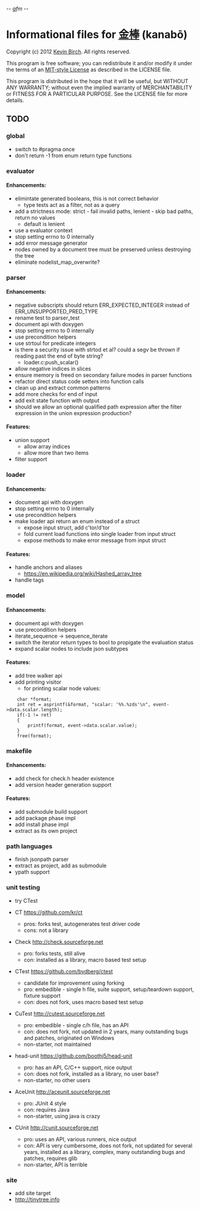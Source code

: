 -*- gfm -*-

# Informational files for [金棒][home] (kanabō)

Copyright (c) 2012 [Kevin Birch](mailto:kmb@pobox.com).  All rights reserved.

This program is free software; you can redistribute it and/or modify
it under the terms of an [MIT-style License][license] as described in
the LICENSE file.

This program is distributed in the hope that it will be useful,
but WITHOUT ANY WARRANTY; without even the implied warranty of
MERCHANTABILITY or FITNESS FOR A PARTICULAR PURPOSE.  See the
LICENSE file for more details.

## TODO

### global

* switch to #pragma once
* don't return -1 from enum return type functions

### evaluator

#### Enhancements:

* elimintate generated booleans, this is not correct behavior
  * type tests act as a filter, not as a query
* add a strictness mode: strict - fail invalid paths, lenient - skip bad paths, return no values
  * default is lenient
* use a evaluator context
* stop setting errno to 0 internally
* add error message generator
* nodes owned by a document tree must be preserved unless destroying the tree
* eliminate nodelist\_map\_overwrite?

### parser

#### Enhancements:

* negative subscripts should return ERR\_EXPECTED\_INTEGER instead of ERR\_UNSUPPORTED\_PRED\_TYPE
* rename test to parser_test
* document api with doxygen
* stop setting errno to 0 internally
* use precondition helpers
* use strtoul for predicate integers
* is there a security issue with strtod et al?  could a segv be thrown if reading past the end of byte string?
  * loader.c:push_scalar()
* allow negative indices in slices
* ensure memory is freed on secondary failure modes in parser functions
* refactor direct status code setters into function calls
* clean up and extract common patterns
* add more checks for end of input
* add exit state function with output
* should we allow an optional qualified path expression after the filter expression in the union expression production?

#### Features:

* union support
  * allow array indices
  * allow more than two items
* filter support

### loader

#### Enhancements:

* document api with doxygen
* stop setting errno to 0 internally
* use precondition helpers
* make loader api return an enum instead of a struct
  * expose input struct, add c'tor/d'tor
  * fold current load functions into single loader from input struct
  * expose methods to make error message from input struct

#### Features:

* handle anchors and aliases
  * https://en.wikipedia.org/wiki/Hashed_array_tree
* handle tags

### model

#### Enhancements:

* document api with doxygen
* use precondition helpers
* iterate\_sequence -> sequence\_iterate
* switch the iterator return types to bool to propigate the evaluation status
* expand scalar nodes to include json subtypes

#### Features:

* add tree walker api
* add printing visitor
  * for printing scalar node values:
```
    char *format;
    int ret = asprintf(&format, "scalar: '%%.%zds'\n", event->data.scalar.length);
    if(-1 != ret)
    {
        printf(format, event->data.scalar.value);
    }
    free(format);
```

### makefile

#### Enhancements:

* add check for check.h header existence
* add version header generation support

#### Features:

* add submodule build support
* add package phase impl
* add install phase impl
* extract as its own project

### path languages

* finish jsonpath parser
* extract as project, add as submodule
* ypath support

### unit testing

* try CTest

* CT https://github.com/kr/ct
  * pros: forks test, autogenerates test driver code
  * cons: not a library
* Check http://check.sourceforge.net
  * pro: forks tests, still alive
  * con: installed as a library, macro based test setup
* CTest https://github.com/bvdberg/ctest
  * candidate for improvement using forking
  * pro: embedible - single h file, suite support, setup/teardown support, fixture support
  * con: does not fork, uses macro based test setup
* CuTest http://cutest.sourceforge.net
  * pro: embedible - single c/h file, has an API
  * con: does not fork, not updated in 2 years, many outstanding bugs and patches, originated on Windows
  * non-starter, not maintained
* head-unit https://github.com/boothj5/head-unit
  * pro: has an API, C/C++ support, nice output
  * con: does not fork, installed as a library, no user base?
  * non-starter, no other users
* AceUnit http://aceunit.sourceforge.net
  * pro: JUnit 4 style
  * con: requires Java
  * non-starter, using java is crazy
* CUnit http://cunit.sourceforge.net
  * pro: uses an API, various runners, nice output
  * con: API is very cumbersome, does not fork, not updated for several years, installed as a library, complex, many outstanding bugs and patches, requires glib
  * non-starter, API is terrible

### site

* add site target
* http://tinytree.info

[home]: https://github.com/kevinbirch/kanabo "project home"
[license]: http://www.opensource.org/licenses/ncsa

